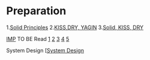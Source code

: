 # Preparation

1.[Solid Principles](https://medium.com/backticks-tildes/the-s-o-l-i-d-principles-in-pictures-b34ce2f1e898)
2.[KISS,DRY, YAGIN](https://medium.com/@hlfdev/kiss-dry-solid-yagni-a-simple-guide-to-some-principles-of-software-engineering-and-clean-code-05e60233c79f)
3.[Solid, KISS, DRY](https://scalastic.io/en/solid-dry-kiss/)


[IMP](https://www.linkedin.com/feed/update/urn:li:activity:7292533217515962370/)
TO BE Read 
[1](https://www.linkedin.com/feed/update/urn:li:activity:7226085764013449216/)
[2](https://www.linkedin.com/feed/update/urn:li:activity:7228241261382533120/?updateEntityUrn=urn%3Ali%3Afs_updateV2%3A%28urn%3Ali%3Aactivity%3A7228241261382533120%2CFEED_DETAIL%2CEMPTY%2CDEFAULT%2Cfalse%29)
[3](https://www.linkedin.com/feed/update/urn:li:activity:7236953669009620992/?updateEntityUrn=urn%3Ali%3Afs_updateV2%3A%28urn%3Ali%3Aactivity%3A7236953669009620992%2CFEED_DETAIL%2CEMPTY%2CDEFAULT%2Cfalse%29)
[4](https://www.linkedin.com/feed/update/urn:li:activity:7296747650039615491/)
[5](https://www.linkedin.com/feed/update/urn:li:activity:7294211939407212545/)


System Design [[System Design]([url](https://www.youtube.com/watch?v=FSR1s2b-l_I&list=PLTCrU9sGyburBw9wNOHebv9SjlE4Elv5a))
